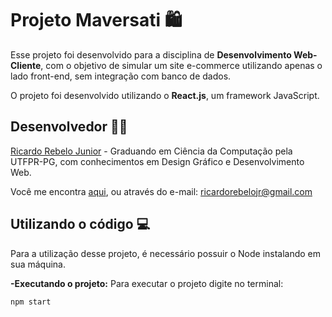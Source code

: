 
# **Projeto Maversati 🛍**

Esse projeto foi desenvolvido para a disciplina de **Desenvolvimento Web-Cliente**, com o objetivo de simular um site e-commerce utilizando apenas o lado front-end, sem integração com banco de dados.

O projeto foi desenvolvido utilizando o **React.js**, um framework JavaScript.

## Desenvolvedor 👨‍🎤

 [Ricardo Rebelo Junior](https://www.github.com/Rebel0R) - Graduando em Ciência da Computação pela UTFPR-PG, com conhecimentos em Design Gráfico e Desenvolvimento Web.

Você me encontra [aqui](https://www.linkedin.com/in/rrebelojr/), ou através do e-mail: ricardorebelojr@gmail.com



## Utilizando o código 💻
Para a utilização desse projeto, é necessário possuir o Node instalando em sua máquina.

**-Executando o projeto:**
Para executar o projeto digite no terminal:

```bash
npm start
```
